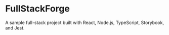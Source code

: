 # FullStackForge
A sample full-stack project  built with React, Node.js, TypeScript, Storybook, and Jest.
